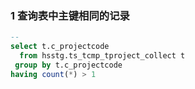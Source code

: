### 1 查询表中主键相同的记录

```sql
-- 
select t.c_projectcode
  from hsstg.ts_tcmp_tproject_collect t
 group by t.c_projectcode
having count(*) > 1
```

